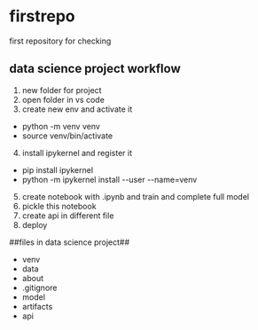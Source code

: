 # firstrepo
first repository for checking



## data science project workflow ##

1. new folder for project
2. open folder in vs code
3. create new env and activate it

  * python -m venv venv
  * source venv/bin/activate
   
4. install ipykernel and register it

  * pip install ipykernel
  * python -m ipykernel install --user --name=venv

5. create notebook with .ipynb and train and complete full model
6. pickle this notebook
7. create api in different file
8. deploy


##files in data science project## 
  * venv
  * data
  * about
  * .gitignore
  * model
  * artifacts
  * api
    
